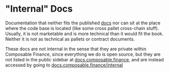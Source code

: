 # "Internal" Docs

Documentation that neither fits the published [docs](../) nor can sit at the place where the code base is located (like some cross pallet cross-chain stuff).
Usually, it is not marketable and is more technical than it would fit the book. Neither it is not as technical as pallets or contract documents.

These docs are not internal in the sense that they are private within Composable Finance, since everything we do is open source, but they are not listed in the public sidebar at [docs.composable.finance](https://docs.composable.finance), and are instead accessed by going to [docs.composable.finance/internal](https://docs.composable.finance/internal)
